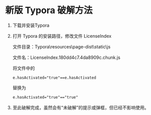 # 新版 Typora 破解方法

1. 下载并安装Typora
2. 打开 Typora 的安装路径，修改文件 LicenseIndex

    文件目录：Typora\resources\page-dist\static\js
    
    文件名：LicenseIndex.180dd4c7.4da8909c.chunk.js
    
    将文件中的
    
    ```text
    e.hasActivated="true"==e.hasActivated
    ```
    
    替换为
    
    ```txt
    e.hasActivated="true"=="true"
    ```

3. 至此破解完成，虽然会有“未破解”的提示或弹框，但已经不影响使用。

